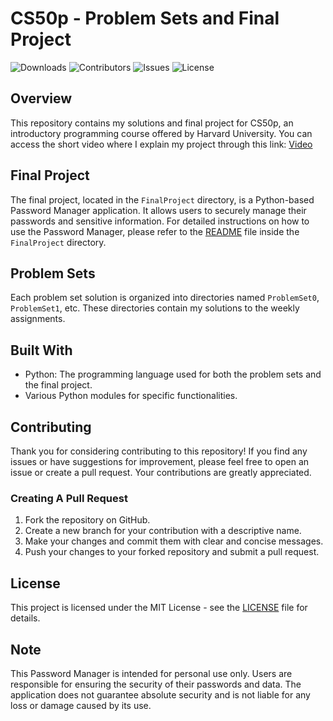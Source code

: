 # CS50p - Problem Sets and Final Project

![Downloads](https://img.shields.io/github/downloads/malii0/cs50p/total) ![Contributors](https://img.shields.io/github/contributors/malii0/cs50p?color=dark-green) ![Issues](https://img.shields.io/github/issues/malii0/cs50p) ![License](https://img.shields.io/github/license/malii0/cs50p) 

## Overview

This repository contains my solutions and final project for CS50p, an introductory programming course offered by Harvard University. You can access the short video where I explain my project through this link: [Video](https://youtu.be/gFjPwhb2cC4)

## Final Project

The final project, located in the `FinalProject` directory, is a Python-based Password Manager application. It allows users to securely manage their passwords and sensitive information. For detailed instructions on how to use the Password Manager, please refer to the [README](FinalProject/README.md) file inside the `FinalProject` directory.

## Problem Sets

Each problem set solution is organized into directories named `ProblemSet0`, `ProblemSet1`, etc. These directories contain my solutions to the weekly assignments.

## Built With

- Python: The programming language used for both the problem sets and the final project.
- Various Python modules for specific functionalities.

## Contributing

Thank you for considering contributing to this repository! If you find any issues or have suggestions for improvement, please feel free to open an issue or create a pull request. Your contributions are greatly appreciated.

### Creating A Pull Request

1. Fork the repository on GitHub.
2. Create a new branch for your contribution with a descriptive name.
3. Make your changes and commit them with clear and concise messages.
4. Push your changes to your forked repository and submit a pull request.

## License

This project is licensed under the MIT License - see the [LICENSE](LICENSE) file for details.

## Note

This Password Manager is intended for personal use only. Users are responsible for ensuring the security of their passwords and data. The application does not guarantee absolute security and is not liable for any loss or damage caused by its use.
